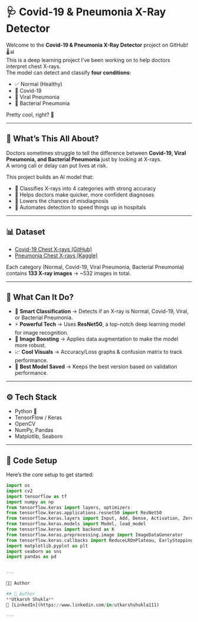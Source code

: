 # 🩺 Covid-19 & Pneumonia X-Ray Detector

Welcome to the **Covid-19 & Pneumonia X-Ray Detector** project on GitHub! 🌡️📊  
This is a deep learning project I’ve been working on to help doctors interpret chest X-rays.  
The model can detect and classify **four conditions**:  

- ✅ Normal (Healthy)  
- 🦠 Covid-19  
- 🧬 Viral Pneumonia  
- 🧫 Bacterial Pneumonia  

Pretty cool, right? 🚀  

---

## 🌟 What’s This All About?

Doctors sometimes struggle to tell the difference between **Covid-19, Viral Pneumonia, and Bacterial Pneumonia** just by looking at X-rays.  
A wrong call or delay can put lives at risk.  

This project builds an AI model that:  
- 📌 Classifies X-rays into 4 categories with strong accuracy  
- 📌 Helps doctors make quicker, more confident diagnoses  
- 📌 Lowers the chances of misdiagnosis  
- 📌 Automates detection to speed things up in hospitals  

---

## 📊 Dataset


- [Covid-19 Chest X-rays (GitHub)](https://github.com/ieee8023/covid-chestxray-dataset)  
- [Pneumonia Chest X-rays (Kaggle)](https://www.kaggle.com/paultimothymooney/chest-xray-pneumonia)  

Each category (Normal, Covid-19, Viral Pneumonia, Bacterial Pneumonia) contains **133 X-ray images** → ~532 images in total.

---

## 🎉 What Can It Do?

- 🧠 **Smart Classification** → Detects if an X-ray is Normal, Covid-19, Viral, or Bacterial Pneumonia.  
- ⚡ **Powerful Tech** → Uses **ResNet50**, a top-notch deep learning model for image recognition.  
- 🎨 **Image Boosting** → Applies data augmentation to make the model more robust.  
- 📈 **Cool Visuals** → Accuracy/Loss graphs & confusion matrix to track performance.  
- 💾 **Best Model Saved** → Keeps the best version based on validation performance.  

---

## ⚙️ Tech Stack

- Python 🐍  
- TensorFlow / Keras  
- OpenCV  
- NumPy, Pandas  
- Matplotlib, Seaborn  

---

## 🚀 Code Setup

Here’s the core setup to get started:  

```python
import os
import cv2
import tensorflow as tf
import numpy as np
from tensorflow.keras import layers, optimizers
from tensorflow.keras.applications.resnet50 import ResNet50
from tensorflow.keras.layers import Input, Add, Dense, Activation, ZeroPadding2D, BatchNormalization, Flatten, Conv2D, AveragePooling2D, MaxPooling2D, Dropout
from tensorflow.keras.models import Model, load_model
from tensorflow.keras import backend as K
from tensorflow.keras.preprocessing.image import ImageDataGenerator
from tensorflow.keras.callbacks import ReduceLROnPlateau, EarlyStopping, ModelCheckpoint, LearningRateScheduler
import matplotlib.pyplot as plt
import seaborn as sns
import pandas as pd


---

👨‍💻 Author

## 👤 Author
**Utkarsh Shukla**  
🔗 [LinkedIn](https://www.linkedin.com/in/utkarshshukla111)  

---
